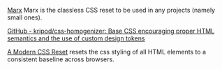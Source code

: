 
[Marx](https://github.com/mblode/marx)
Marx is the classless CSS reset to be used in any projects (namely small ones).

[GitHub - kripod/css-homogenizer: Base CSS encouraging proper HTML semantics and the use of custom design tokens](https://github.com/kripod/css-homogenizer)

[A Modern CSS Reset](https://piccalil.li/blog/a-modern-css-reset/)
resets the css styling of all HTML elements to a consistent baseline across browsers.
